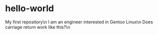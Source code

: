 # hello-world
My first repository\n
I am an engineer interested in Gentoo Linux\n
Does carriage return work like this?\n
##

